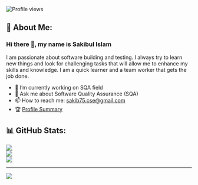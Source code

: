 ![Profile views](https://gpvc.arturio.dev/sakib-75)

## 💫 About Me:
### Hi there 👋, my name is Sakibul Islam

I am passionate about software building and testing. I always try to learn new things and look for challenging tasks that will allow me to enhance my skills and knowledge. I am a quick learner and a team worker that gets the job done.

- 🔭 I’m currently working on SQA field
- 💬 Ask me about Software Quality Assurance (SQA)
- 📫 How to reach me: sakib75.cse@gmail.com
- 🏆 [Profile Summary](https://profile-summary-for-github.com/user/sakib-75)



## 📊 GitHub Stats:
![](https://github-readme-stats.vercel.app/api?username=sakib-75&theme=dark&hide_border=true&include_all_commits=true&count_private=true)<br/>
![](https://github-readme-streak-stats.herokuapp.com/?user=sakib-75&theme=dark&hide_border=true)<br/>
![](https://github-readme-stats.vercel.app/api/top-langs/?username=sakib-75&theme=dark&hide_border=true&include_all_commits=true&count_private=true&layout=compact)

---
[![](https://visitcount.itsvg.in/api?id=sakib-75&icon=0&color=0)](https://visitcount.itsvg.in)



